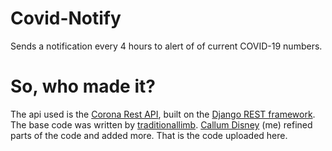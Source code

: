 # Covid-Notify
Sends a notification every 4 hours to alert of of current COVID-19 numbers.

# So, who made it?
The api used is the [Corona Rest API](https://corona-rest-api.herokuapp.com/Api/), built on the [Django REST framework](https://www.django-rest-framework.org/).
The base code was written by [traditionallimb](https://github.com/traditionallimb). [Callum Disney](https://github.com/callumdisney) (me) refined parts of the code and added more. That is the code uploaded here.
